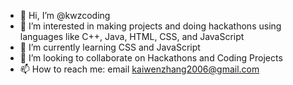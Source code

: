 - 👋 Hi, I’m @kwzcoding
- 👀 I’m interested in making projects and doing hackathons using languages like C++, Java, HTML, CSS, and JavaScript
- 🌱 I’m currently learning CSS and JavaScript
- 💞️ I’m looking to collaborate on Hackathons and Coding Projects
- 📫 How to reach me: email kaiwenzhang2006@gmail.com

<!---
kwzcoding/kwzcoding is a ✨ special ✨ repository because its `README.md` (this file) appears on your GitHub profile.
You can click the Preview link to take a look at your changes.
--->
